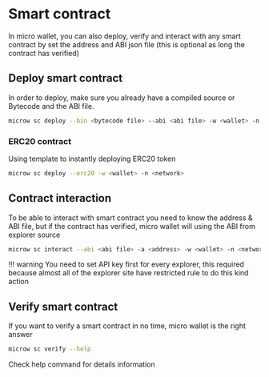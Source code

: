 # Smart contract
In micro wallet, you can also deploy, verify and interact with any smart contract by set the address and ABI json file (this is optional as long the contract has verified)

## Deploy smart contract
In order to deploy, make sure you already have a compiled source or Bytecode and the ABI file.
```sh
microw sc deploy --bin <bytecode file> --abi <abi file> -w <wallet> -n <network>
```
### ERC20 contract
Using template to instantly deploying ERC20 token
```sh
microw sc deploy --erc20 -w <wallet> -n <network>
```

## Contract interaction
To be able to interact with smart contract you need to know the address & ABI file, but if the contract has verified, micro wallet will using the ABI from explorer source
```sh
microw sc interact --abi <abi file> -a <address> -w <wallet> -n <network>
```
!!! warning
	You need to set API key first for every explorer, this required because almost all of the explorer site have restricted rule to do this kind action

## Verify smart contract
If you want to verify a smart contract in no time, micro wallet is the right answer
```sh
microw sc verify --help
``` 
Check help command for details information